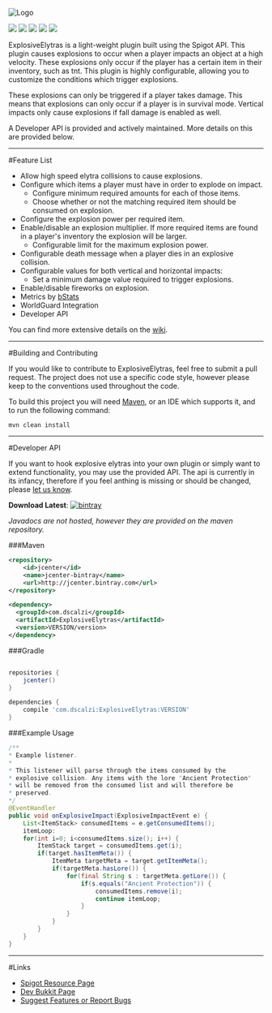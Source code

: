 ![Logo](http://i.imgur.com/PQAl7si.png)

[![](http://ci.aventiumsoftworks.com/jenkins/job/ExplosiveElytras/badge/icon)](http://ci.aventiumsoftworks.com/jenkins/job/ExplosiveElytras/) [![](https://img.shields.io/badge/license-MIT-blue.svg)](https://bitbucket.org/AventiumSoftworks/explosiveelytras/src/393f97e61735ed5fe712a9232de8bd264c1f9e01/src/com/dscalzi/explosiveelytras/resources/License.txt?at=master&fileviewer=file-view-default) ![](https://img.shields.io/badge/Spigot-1.9--1.12-orange.svg) ![](https://img.shields.io/badge/Java-8+-ec2025.svg) [![](https://discordapp.com/api/guilds/211524927831015424/widget.png)](https://discordapp.com/invite/MkmRnhd)

ExplosiveElytras is a light-weight plugin built using the Spigot API. This plugin causes explosions to occur when a player impacts an object at a high velocity. These explosions only occur if the player has a certain item in their inventory, such as tnt. This plugin is highly configurable, allowing you to customize the conditions which trigger explosions.

These explosions can only be triggered if a player takes damage. This means that explosions can only occur if a player is in survival mode. Vertical impacts only cause explosions if fall damage is enabled as well.

A Developer API is provided and actively maintained. More details on this are provided below.

---

#Feature List

* Allow high speed elytra collisions to cause explosions.
* Configure which items a player must have in order to explode on impact.
    * Configure minimum required amounts for each of those items.
    * Choose whether or not the matching required item should be consumed on explosion.
* Configure the explosion power per required item.
* Enable/disable an explosion multiplier. If more required items are found in a player's inventory the explosion will be larger.
    * Configurable limit for the maximum explosion power.
* Configurable death message when a player dies in an explosive collision.
* Configurable values for both vertical and horizontal impacts:
    * Set a minimum damage value required to trigger explosions.
* Enable/disable fireworks on explosion.
* Metrics by [bStats](https://bstats.org/plugin/bukkit/ExplosiveElytras)
* WorldGuard Integration
* Developer API

You can find more extensive details on the [wiki](https://bitbucket.org/AventiumSoftworks/explosiveelytras/wiki/).

---

#Building and Contributing

If you would like to contribute to ExplosiveElytras, feel free to submit a pull request. The project does not use a specific code style, however please keep to the conventions used throughout the code.

To build this project you will need [Maven](https://maven.apache.org/), or an IDE which supports it, and to run the following command:

```shell
mvn clean install
```

---

#Developer API

If you want to hook explosive elytras into your own plugin or simply want to extend functionality, you may use the provided API. The api is currently in its infancy, therefore if you feel anthing is missing or should be changed, please [let us know](https://bitbucket.org/AventiumSoftworks/explosiveelytras/issues?status=new&status=open).

**Download Latest**: [![bintray](https://img.shields.io/bintray/v/dscalzi/maven/ExplosiveElytras.svg)](https://bintray.com/dscalzi/maven/ExplosiveElytras/_latestVersion)

*Javadocs are not hosted, however they are provided on the maven repository.*

###Maven

```XML
<repository>
    <id>jcenter</id>
    <name>jcenter-bintray</name>
    <url>http://jcenter.bintray.com</url>
</repository>

<dependency>
  <groupId>com.dscalzi</groupId>
  <artifactId>ExplosiveElytras</artifactId>
  <version>VERSION/version>
</dependency>
```

###Gradle

```gradle

repositories {
    jcenter()
}

dependencies {
    compile 'com.dscalzi:ExplosiveElytras:VERSION'
}
```

###Example Usage

```java
/**
* Example listener.
* 
* This listener will parse through the items consumed by the
* explosive collision. Any items with the lore "Ancient Protection"
* will be removed from the consumed list and will therefore be
* preserved.
*/
@EventHandler
public void onExplosiveImpact(ExplosiveImpactEvent e) {
	List<ItemStack> consumedItems = e.getConsumedItems();
	itemLoop:
	for(int i=0; i<consumedItems.size(); i++) {
		ItemStack target = consumedItems.get(i);
		if(target.hasItemMeta()) {
			ItemMeta targetMeta = target.getItemMeta();
			if(targetMeta.hasLore()) {
				for(final String s : targetMeta.getLore()) {
					if(s.equals("Ancient Protection")) {
						consumedItems.remove(i);
						continue itemLoop;
					}
				}
			}
		}
	}
}
```

---

#Links

* [Spigot Resource Page](https://www.spigotmc.org/resources/explosiveelytras.43493/)
* [Dev Bukkit Page](https://dev.bukkit.org/projects/explosiveelytras)
* [Suggest Features or Report Bugs](https://bitbucket.org/AventiumSoftworks/explosiveelytras/issues)